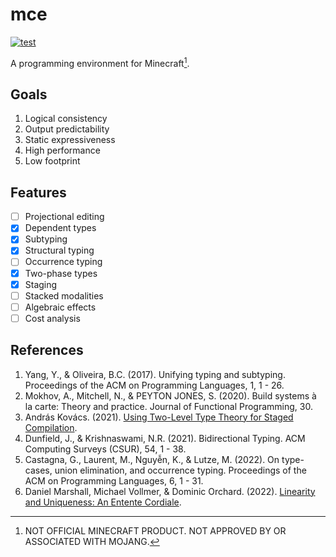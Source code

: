 # mce

[![test](https://github.com/mcenv/mce/actions/workflows/test.yml/badge.svg)](https://github.com/mcenv/mce/actions/workflows/test.yml)

A programming environment for Minecraft[^1].

## Goals

1. Logical consistency
2. Output predictability
3. Static expressiveness
4. High performance
5. Low footprint

## Features

- [ ] Projectional editing
- [x] Dependent types
- [x] Subtyping
- [x] Structural typing
- [ ] Occurrence typing
- [x] Two-phase types
- [x] Staging
- [ ] Stacked modalities
- [ ] Algebraic effects
- [ ] Cost analysis

## References

1. Yang, Y., & Oliveira, B.C. (2017). Unifying typing and subtyping. Proceedings of the ACM on Programming Languages, 1, 1 - 26.
2. Mokhov, A., Mitchell, N., & PEYTON JONES, S. (2020). Build systems à la carte: Theory and practice. Journal of Functional Programming, 30.
3. András Kovács. (2021). [Using Two-Level Type Theory for Staged Compilation](https://github.com/AndrasKovacs/staged/blob/main/types2021/abstract.pdf).
4. Dunfield, J., & Krishnaswami, N.R. (2021). Bidirectional Typing. ACM Computing Surveys (CSUR), 54, 1 - 38.
5. Castagna, G., Laurent, M., Nguyễn, K., & Lutze, M. (2022). On type-cases, union elimination, and occurrence typing. Proceedings of the ACM on Programming Languages, 6, 1 - 31.
6. Daniel Marshall, Michael Vollmer, & Dominic Orchard. (2022). [Linearity and Uniqueness: An Entente Cordiale](https://starsandspira.ls/docs/esop22-draft.pdf).

[^1]: NOT OFFICIAL MINECRAFT PRODUCT. NOT APPROVED BY OR ASSOCIATED WITH MOJANG.
